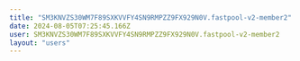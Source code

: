 ```yaml
---
title: "SM3KNVZS30WM7F89SXKVVFY4SN9RMPZZ9FX929N0V.fastpool-v2-member2"
date: 2024-08-05T07:25:45.166Z
user: SM3KNVZS30WM7F89SXKVVFY4SN9RMPZZ9FX929N0V.fastpool-v2-member2
layout: "users"
---
```

    